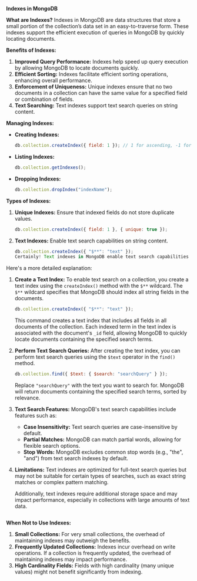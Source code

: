 
**Indexes in MongoDB**

**What are Indexes?**
Indexes in MongoDB are data structures that store a small portion of the collection’s data set in an easy-to-traverse form. These indexes support the efficient execution of queries in MongoDB by quickly locating documents.

**Benefits of Indexes:**
1. **Improved Query Performance:** Indexes help speed up query execution by allowing MongoDB to locate documents quickly.
2. **Efficient Sorting:** Indexes facilitate efficient sorting operations, enhancing overall performance.
3. **Enforcement of Uniqueness:** Unique indexes ensure that no two documents in a collection can have the same value for a specified field or combination of fields.
4. **Text Searching:** Text indexes support text search queries on string content.

**Managing Indexes:**
- **Creating Indexes:**
  ```javascript
  db.collection.createIndex({ field: 1 }); // 1 for ascending, -1 for descending
  ```
- **Listing Indexes:**
  ```javascript
  db.collection.getIndexes();
  ```
- **Dropping Indexes:**
  ```javascript
  db.collection.dropIndex("indexName");
  ```

**Types of Indexes:**
1. **Unique Indexes:** Ensure that indexed fields do not store duplicate values.
   ```javascript
   db.collection.createIndex({ field: 1 }, { unique: true });
   ```
2. **Text Indexes:** Enable text search capabilities on string content.
   ```javascript
   db.collection.createIndex({ "$**": "text" });
   Certainly! Text indexes in MongoDB enable text search capabilities on string content within documents. They allow you to perform full-text search queries efficiently, searching for specific words or phrases across fields containing text data.

Here's a more detailed explanation:

1. **Create a Text Index:**
   To enable text search on a collection, you create a text index using the `createIndex()` method with the `$**` wildcard. The `$**` wildcard specifies that MongoDB should index all string fields in the documents.

   ```javascript
   db.collection.createIndex({ "$**": "text" });
   ```

   This command creates a text index that includes all fields in all documents of the collection. Each indexed term in the text index is associated with the document's `_id` field, allowing MongoDB to quickly locate documents containing the specified search terms.

2. **Perform Text Search Queries:**
   After creating the text index, you can perform text search queries using the `$text` operator in the `find()` method.

   ```javascript
   db.collection.find({ $text: { $search: "searchQuery" } });
   ```

   Replace `"searchQuery"` with the text you want to search for. MongoDB will return documents containing the specified search terms, sorted by relevance.

3. **Text Search Features:**
   MongoDB's text search capabilities include features such as:

   - **Case Insensitivity:** Text search queries are case-insensitive by default.
   - **Partial Matches:** MongoDB can match partial words, allowing for flexible search options.
   - **Stop Words:** MongoDB excludes common stop words (e.g., "the", "and") from text search indexes by default.

4. **Limitations:**
   Text indexes are optimized for full-text search queries but may not be suitable for certain types of searches, such as exact string matches or complex pattern matching.

   Additionally, text indexes require additional storage space and may impact performance, especially in collections with large amounts of text data.
   ```

**When Not to Use Indexes:**
1. **Small Collections:** For very small collections, the overhead of maintaining indexes may outweigh the benefits.
2. **Frequently Updated Collections:** Indexes incur overhead on write operations. If a collection is frequently updated, the overhead of maintaining indexes may impact performance.
3. **High Cardinality Fields:** Fields with high cardinality (many unique values) might not benefit significantly from indexing.
